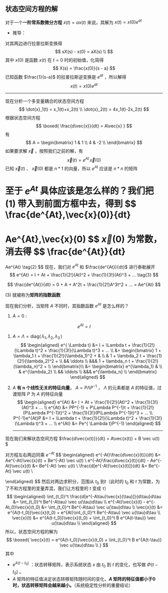 ## 状态空间方程的解

对于一个**一阶常系数微分方程** $\dot{x}(t) = ax(t)$ 来说，其解为 $x(t) = x(0)e^{at}$

- 推导：

对其两边进行拉普拉斯变换得
$$
sX(s) - x(0) = aX(s) \\
$$
其中 $x(0)$ 是函数 $x(t)$ 在 $t = 0$  时的初始值，化简得
$$
X(s) = \frac{x(0)}{s - a}
$$
已知函数 $\frac{1}{s-a}$ 的拉普拉斯逆变换是 $e^{at}$ ，所以解得
$$
x(t) = x(0)e^{at}
$$


---

现在分析一个多变量耦合的状态空间方程
$$
\dot{x}_1(t) = x_1(t)+x_2(t) \\
\dot{x}_2(t) = 4x_1(t)-2x_2(t)
$$
根据状态空间方程
$$
\boxed{
\frac{d\vec{x}}{dt} = A\vec{x}
}
$$
有
$$
A = 
\begin{bmatrix}
1 & 1 \\
4 & -2 \\
\end{bmatrix}
$$
如果要求解 $\vec{x}$ ，按照我们之前的解，有
$$
\vec{x}(t) = e^{At}\,\vec{x}(0)
\tag{1}
$$
已知 $\vec{x}(t)$ 、 $\vec{x}(0)$ 都是 $n*1$ 的向量，所以 $e^{At}$ 应该是 $n*n$ 的矩阵

至于  $e^{At}$ 具体应该是怎么样的？我们把 (1) 带入到前面方框中去，得到
$$
\frac{de^{At}\,\vec{x}(0)}{dt} 
=
Ae^{At}\,\vec{x}(0)
$$
$\vec{x}(0)$ 为常数，消去得
$$
\frac{de^{At}}{dt} 
=
Ae^{At}
\tag{2}
$$
现在，我们对 $e^{At}$ 和 $\frac{de^{At}}{dt}$ 进行泰勒展开
$$
e^{At} = I + At + \frac{1}{2!}(At)^2 + \frac{1}{3!}(At)^3 + ...
\tag{3}
$$

$$
\frac{de^{At}}{dt} = 0 + A + A^2t + \frac{1}{2!}A^3t^2 + ... = Ae^{At}
$$

(3) 就被称为**矩阵的指数函数** 

现在我们分析，当矩阵 $A$ 不同时，其指数函数 $e^{At}$ 是怎么样的？

1. $A = 0$ :

  $$
  e^{At} = I
  $$

1. $A = \Lambda = \text{diag}(\, \lambda_{1}, \lambda_{2}, \lambda_{3} \,)$  
   $$
   \begin{aligned}
   e^{ \Lambda t} 
   &=
   I + \Lambda t + \frac{1}{2!}(\Lambda t)^2 + \frac{1}{3!}(\Lambda t)^3 + ... \\
   &=
   \begin{bmatrix}
   1 + \lambda_1 t + \frac{1}{2!}(\lambda_1)^2 +  &  \\
   & 1 + \lambda_2 t + \frac{1}{2!}(\lambda_2)^2 + \\
   && \ddots \\
   &&& 1 + \lambda_n t + \frac{1}{2!}(\lambda_n)^2 + \\
   \end{bmatrix}\\
   &=
   \begin{bmatrix}
   e^{\lambda_1} &  \\
   & e^{\lambda_2}  \\
   && \ddots \\
   &&& e^{\lambda_n} \\
   \end{bmatrix}
   \end{aligned}
   $$

1. $A$ **有 n 个线性无关的特征向量**， $A = P\Lambda P^{-1}$ ， $\Lambda$ 的元素都是 $A$ 的特征值，过渡矩阵 $P$ 为 $A$ 的特征向量
   $$
   \begin{aligned}
   e^{At} &= I + At + \frac{1}{2!}(At)^2 + \frac{1}{3!}(At)^3 + ... \\
   e^{At} &= PP^{-1} + P\Lambda P^{-1}t + \frac{1}{2!}(P\Lambda P^{-1}t)^2 + \frac{1}{3!}(P\Lambda P^{-1}t)^3 + ... \\
   P^{-1}e^{At}P &= I + \Lambda t + \frac{1}{2!}(\Lambda t)^2 + \frac{1}{3!}(\Lambda t)^3 + ... \\ 
   e^{At} &= Pe^{ \Lambda t}P^{-1}
   \end{aligned}
   $$

   ---

现在我们来解状态空间方程 $\frac{d\vec{x(t)}}{dt} = A\vec{x(t)} + B \vec u(t) $ 

对方程左右两边同乘 $e^{-At}$
$$
\begin{aligned}
e^{-At}\frac{d\vec{x}(t)}{dt} &= Ae^{-At}\vec{x}(t) + Be^{-At} \vec u(t) \\
e^{-At}\frac{d\vec{x}(t)}{dt} -  Ae^{-At}\vec{x}(t)  &= Be^{-At} \vec u(t) \\
\frac{d[e^{-At}\vec{x}(t)]}{dt} &= Be^{-At} \vec u(t) \\

\end{aligned}
$$
然后对两边求积分，范围从 $t_0$ 到$t$（此时的 $t_0$ 和 $t$ 为常数，为了不和方程里的变量弄混，我们让方程里的 $t$ 变成 $\tau$）
$$
\begin{aligned}
\int_{t_0}^t \frac{d[e^{-A\tau}\vec{x}(\tau)]}{d\tau}d\tau &= \int_{t_0}^t Be^{-A\tau} \vec u(\tau)d\tau \\
e^{-At}\vec{x}(t) - e^{-At_0}\vec{x}(t_0)   &= \int_{t_0}^t Be^{-A\tau} \vec u(\tau)d\tau \\
\vec{x}(t) &= e^{A(t-t_0)}\vec{x}(t_0)  + e^{At}\int_{t_0}^t Be^{-A\tau} \vec u(\tau)d\tau \\
\vec{x}(t) &= e^{A(t-t_0)}\vec{x}(t_0)  + \int_{t_0}^t B e^{A(t-\tau)} \vec u(\tau)d\tau \\
\end{aligned}
$$
所以，状态空间方程的解为
$$
\boxed{
\vec{x}(t) = e^{A(t-t_0)}\vec{x}(t_0)  + \int_{t_0}^t B e^{A(t-\tau)} \vec u(\tau)d\tau \\
}
$$
其中

- $e^{A(t-t_0)}$ ：状态转移矩阵，表示系统状态 $x$ 由 $t_0$ 到 $t$ 的变化，也写做 $\Phi (t-t_0)$ 。
-  $A$ 矩阵的特征值决定状态转移矩阵随时间的变化，**$A$ 矩阵的特征值都小于0时，状态转移矩阵会越来越小。**（系统稳定性分析的重要结论）









